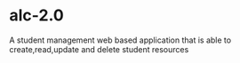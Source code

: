 # alc-2.0
A student management web based application that is able to create,read,update and delete student resources
